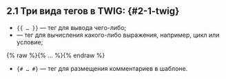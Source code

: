 ## 2.1 Три вида тегов в TWIG: {#2-1-twig}

*  ```{{ … }}``` — тег для вывода чего-либо;
*  — тег для вычисления какого-либо выражения, например, цикл или условие;

{% raw %}{% … %}{% endraw %}

*  ```{# … #}``` — тег для размещения комментариев в шаблоне.
